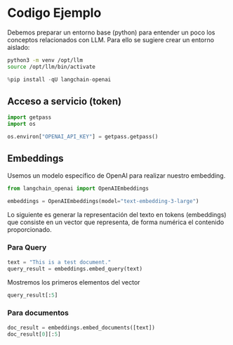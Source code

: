 # Codigo Ejemplo

Debemos preparar un entorno base (python) para entender un poco los conceptos relacionados con LLM. Para ello se sugiere crear un entorno aislado:

```sh
python3 -m venv /opt/llm
source /opt/llm/bin/activate
```

```py
%pip install -qU langchain-openai
```

## Acceso a servicio (token)

```py
import getpass
import os

os.environ["OPENAI_API_KEY"] = getpass.getpass()
```

## Embeddings

Usemos un modelo específico de OpenAI para realizar nuestro embedding.

```py
from langchain_openai import OpenAIEmbeddings

embeddings = OpenAIEmbeddings(model="text-embedding-3-large")
```

Lo siguiente es generar la representación del texto en tokens (embeddings) que consiste en un vector que representa, de forma numérica el contenido proporcionado.

### Para Query

```py
text = "This is a test document."
query_result = embeddings.embed_query(text)
```

Mostremos los primeros elementos del vector

```py
query_result[:5]
```

### Para documentos

```py
doc_result = embeddings.embed_documents([text])
doc_result[0][:5]
```


